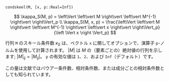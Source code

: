 ```
condskeel(M, [x, p::Real=Inf])
```

$$
\kappa_S(M, p) = \left\Vert \left\vert M \right\vert \left\vert M^{-1} \right\vert \right\Vert_p \\
\kappa_S(M, x, p) = \frac{\left\Vert \left\vert M \right\vert \left\vert M^{-1} \right\vert \left\vert x \right\vert \right\Vert_p}{\left \Vert x \right \Vert_p}
$$

行列 `M` のスキール条件数 $\kappa_S$ は、ベクトル `x` に関してオプションで、演算子 `p`-ノルムを使用して計算されます。 $\left\vert M \right\vert$ は $M$ の（要素ごとの）絶対値の行列を示します; $\left\vert M \right\vert_{ij} = \left\vert M_{ij} \right\vert$。 `p` の有効な値は `1`、`2`、および `Inf`（デフォルト）です。

この量は文献ではバウアー条件数、相対条件数、または成分ごとの相対条件数としても知られています。
